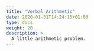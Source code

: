 ```yaml
---
title: "Verbal Arithmetic"
date: 2020-01-31T14:24:15+01:00
type: docs
weight: 20
description: >
  A little arithmetic problem.
---
```


